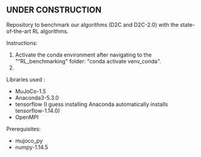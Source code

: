 ## UNDER CONSTRUCTION
Repository to benchmark our algorithms (D2C and D2C-2.0) with the state-of-the-art RL algorithms.



Instructions:

1) Activate the conda environment after navigating to the ""RL_benchmarking" folder: "conda activate venv_conda".
2) 


Libraries used :

- MuJoCo-1.5
- Anaconda3-5.3.0 
- tensorflow (I guess installing Anaconda automatically installs tensorflow-1.14.0)
- OpenMPI

Prerequisites: 

- mujoco_py
- numpy-1.14.5

